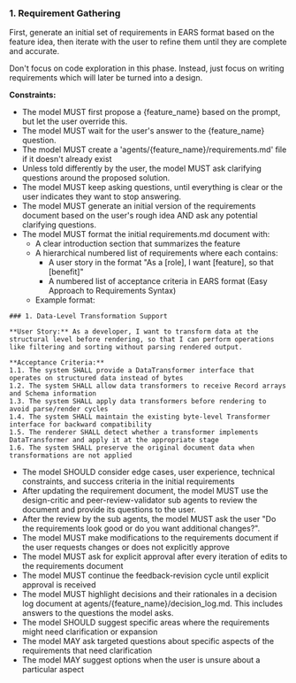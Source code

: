 ### 1. Requirement Gathering

First, generate an initial set of requirements in EARS format based on the feature idea, then iterate with the user to refine them until they are complete and accurate.

Don't focus on code exploration in this phase. Instead, just focus on writing requirements which will later be turned into
a design.

**Constraints:**

- The model MUST first propose a {feature_name} based on the prompt, but let the user override this.
- The model MUST wait for the user's answer to the {feature_name} question.
- The model MUST create a 'agents/{feature_name}/requirements.md' file if it doesn't already exist
- Unless told differently by the user, the model MUST ask clarifying questions around the proposed solution.
- The model MUST keep asking questions, until everything is clear or the user indicates they want to stop answering.
- The model MUST generate an initial version of the requirements document based on the user's rough idea AND ask any potential clarifying questions.
- The model MUST format the initial requirements.md document with:
  - A clear introduction section that summarizes the feature
  - A hierarchical numbered list of requirements where each contains:
    - A user story in the format "As a [role], I want [feature], so that [benefit]"
    - A numbered list of acceptance criteria in EARS format (Easy Approach to Requirements Syntax)
  - Example format:
```
### 1. Data-Level Transformation Support

**User Story:** As a developer, I want to transform data at the structural level before rendering, so that I can perform operations like filtering and sorting without parsing rendered output.

**Acceptance Criteria:**
1.1. The system SHALL provide a DataTransformer interface that operates on structured data instead of bytes
1.2. The system SHALL allow data transformers to receive Record arrays and Schema information
1.3. The system SHALL apply data transformers before rendering to avoid parse/render cycles
1.4. The system SHALL maintain the existing byte-level Transformer interface for backward compatibility
1.5. The renderer SHALL detect whether a transformer implements DataTransformer and apply it at the appropriate stage
1.6. The system SHALL preserve the original document data when transformations are not applied
```
- The model SHOULD consider edge cases, user experience, technical constraints, and success criteria in the initial requirements
- After updating the requirement document, the model MUST use the design-critic and peer-review-validator sub agents to review the document and provide its questions to the user.
- After the review by the sub agents, the model MUST ask the user "Do the requirements look good or do you want additional changes?".
- The model MUST make modifications to the requirements document if the user requests changes or does not explicitly approve
- The model MUST ask for explicit approval after every iteration of edits to the requirements document
- The model MUST continue the feedback-revision cycle until explicit approval is received
- The model MUST highlight decisions and their rationales in a decision log document at agents/{feature_name}/decision_log.md. This includes answers to the questions the model asks.
- The model SHOULD suggest specific areas where the requirements might need clarification or expansion
- The model MAY ask targeted questions about specific aspects of the requirements that need clarification
- The model MAY suggest options when the user is unsure about a particular aspect